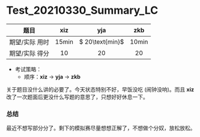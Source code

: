 # Test_20210330_Summary_LC

|      题目      |      xiz       |       yja       |      zkb       |
| :------------: | :------------: | :-------------: | :------------: |
| 期望/实际 用时 | $15\text{min}$ | $ 20\text{min}$ | $10\text{min}$ |
| 期望/实际 得分 |      $10$      |      $20$       |      $20$      |

* 考试策略：
	* 顺序：**xiz** -> **yja** -> **zkb**



关于题目没什么讲的必要了。今天状态特别不好，早饭没吃 (闹钟没响)。而且 **xiz** 改了一次题面后更没什么写题的意思了，只想好好休息一下。

### 总结

最近不想写部分分了。剩下的模拟赛尽量想想正解了，不想做个分奴，放松放松。